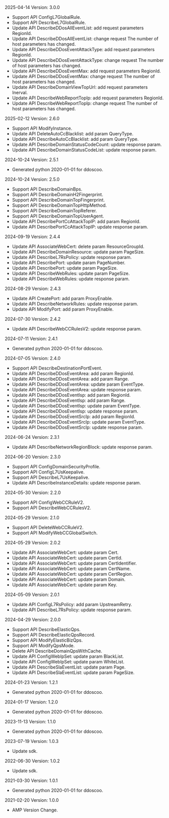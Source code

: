2025-04-14 Version: 3.0.0
- Support API ConfigL7GlobalRule.
- Support API DescribeL7GlobalRule.
- Update API DescribeDDosAllEventList: add request parameters RegionId.
- Update API DescribeDDosAllEventList: change request The number of host parameters has changed.
- Update API DescribeDDosEventAttackType: add request parameters RegionId.
- Update API DescribeDDosEventAttackType: change request The number of host parameters has changed.
- Update API DescribeDDosEventMax: add request parameters RegionId.
- Update API DescribeDDosEventMax: change request The number of host parameters has changed.
- Update API DescribeDomainViewTopUrl: add request parameters Inerval.
- Update API DescribeWebReportTopIp: add request parameters RegionId.
- Update API DescribeWebReportTopIp: change request The number of host parameters has changed.


2025-02-12 Version: 2.6.0
- Support API ModifyInstance.
- Update API DeleteAutoCcBlacklist: add param QueryType.
- Update API DescribeAutoCcBlacklist: add param QueryType.
- Update API DescribeDomainStatusCodeCount: update response param.
- Update API DescribeDomainStatusCodeList: update response param.


2024-10-24 Version: 2.5.1
- Generated python 2020-01-01 for ddoscoo.

2024-10-24 Version: 2.5.0
- Support API DescribeDomainBps.
- Support API DescribeDomainH2Fingerprint.
- Support API DescribeDomainTopFingerprint.
- Support API DescribeDomainTopHttpMethod.
- Support API DescribeDomainTopReferer.
- Support API DescribeDomainTopUserAgent.
- Update API DescribePortCcAttackTopIP: add param RegionId.
- Update API DescribePortCcAttackTopIP: update response param.


2024-09-19 Version: 2.4.4
- Update API AssociateWebCert: delete param ResourceGroupId.
- Update API DescribeDomainResource: update param PageSize.
- Update API DescribeL7RsPolicy: update response param.
- Update API DescribePort: update param PageNumber.
- Update API DescribePort: update param PageSize.
- Update API DescribeWebRules: update param PageSize.
- Update API DescribeWebRules: update response param.


2024-08-29 Version: 2.4.3
- Update API CreatePort: add param ProxyEnable.
- Update API DescribeNetworkRules: update response param.
- Update API ModifyPort: add param ProxyEnable.


2024-07-30 Version: 2.4.2
- Update API DescribeWebCCRulesV2: update response param.


2024-07-11 Version: 2.4.1
- Generated python 2020-01-01 for ddoscoo.

2024-07-05 Version: 2.4.0
- Support API DescribeDestinationPortEvent.
- Update API DescribeDDosEventArea: add param RegionId.
- Update API DescribeDDosEventArea: add param Range.
- Update API DescribeDDosEventArea: update param EventType.
- Update API DescribeDDosEventArea: update response param.
- Update API DescribeDDosEventIsp: add param RegionId.
- Update API DescribeDDosEventIsp: add param Range.
- Update API DescribeDDosEventIsp: update param EventType.
- Update API DescribeDDosEventIsp: update response param.
- Update API DescribeDDosEventSrcIp: add param RegionId.
- Update API DescribeDDosEventSrcIp: update param EventType.
- Update API DescribeDDosEventSrcIp: update response param.


2024-06-24 Version: 2.3.1
- Update API DescribeNetworkRegionBlock: update response param.


2024-06-20 Version: 2.3.0
- Support API ConfigDomainSecurityProfile.
- Support API ConfigL7UsKeepalive.
- Support API DescribeL7UsKeepalive.
- Update API DescribeInstanceDetails: update response param.


2024-05-30 Version: 2.2.0
- Support API ConfigWebCCRuleV2.
- Support API DescribeWebCCRulesV2.


2024-05-29 Version: 2.1.0
- Support API DeleteWebCCRuleV2.
- Support API ModifyWebCCGlobalSwitch.


2024-05-29 Version: 2.0.2
- Update API AssociateWebCert: update param Cert.
- Update API AssociateWebCert: update param CertId.
- Update API AssociateWebCert: update param CertIdentifier.
- Update API AssociateWebCert: update param CertName.
- Update API AssociateWebCert: update param CertRegion.
- Update API AssociateWebCert: update param Domain.
- Update API AssociateWebCert: update param Key.


2024-05-09 Version: 2.0.1
- Update API ConfigL7RsPolicy: add param UpstreamRetry.
- Update API DescribeL7RsPolicy: update response param.


2024-04-29 Version: 2.0.0
- Support API DescribeElasticQps.
- Support API DescribeElasticQpsRecord.
- Support API ModifyElasticBizQps.
- Support API ModifyQpsMode.
- Delete API DescribeDomainQpsWithCache.
- Update API ConfigWebIpSet: update param BlackList.
- Update API ConfigWebIpSet: update param WhiteList.
- Update API DescribeSlaEventList: update param Page.
- Update API DescribeSlaEventList: update param PageSize.


2024-01-23 Version: 1.2.1
- Generated python 2020-01-01 for ddoscoo.

2024-01-17 Version: 1.2.0
- Generated python 2020-01-01 for ddoscoo.

2023-11-13 Version: 1.1.0
- Generated python 2020-01-01 for ddoscoo.

2023-07-19 Version: 1.0.3
- Update sdk.

2022-06-30 Version: 1.0.2
- Update sdk.

2021-03-30 Version: 1.0.1
- Generated python 2020-01-01 for ddoscoo.

2021-02-20 Version: 1.0.0
- AMP Version Change.

